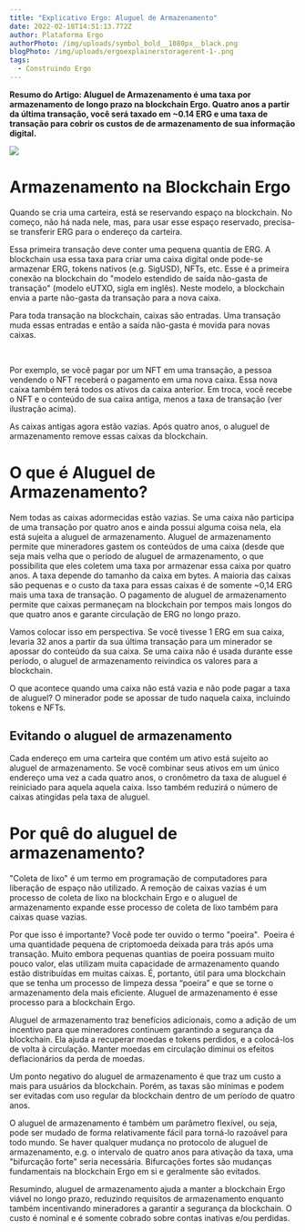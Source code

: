 ```yaml
---
title: "Explicativo Ergo: Aluguel de Armazenamento"
date: 2022-02-18T14:51:13.772Z
author: Plataforma Ergo
authorPhoto: /img/uploads/symbol_bold__1080px__black.png
blogPhoto: /img/uploads/ergoexplainerstoragerent-1-.png
tags:
  - Construindo Ergo
---
```

<!--StartFragment-->

**Resumo do Artigo: Aluguel de Armazenamento é uma taxa por armazenamento de longo prazo na blockchain Ergo. Quatro anos a partir da última transação, você será taxado em ~0.14 ERG e uma taxa de transação para cobrir os custos de de armazenamento de sua informação digital.**



![](/img/uploads/group-1.png)

# Armazenamento na Blockchain Ergo

Quando se cria uma carteira, está se reservando espaço na blockchain. No começo, não há nada nele, mas, para usar esse espaço reservado, precisa-se transferir ERG para o endereço da carteira.



Essa primeira transação deve conter uma pequena quantia de ERG. A blockchain usa essa taxa para criar uma caixa digital onde pode-se armazenar ERG, tokens nativos (e.g. SigUSD), NFTs, etc. Esse é a primeira conexão na blockchain do "modelo estendido de saída não-gasta de transação" (modelo eUTXO, sigla em inglês). Neste modelo, a blockchain envia a parte não-gasta da transação para a nova caixa.



Para toda transação na blockchain, caixas são entradas. Uma transação muda essas entradas e então a saída não-gasta é movida para novas caixas.

 

Por exemplo, se você pagar por um NFT em uma transação, a pessoa vendendo o NFT receberá o pagamento em uma nova caixa. Essa nova caixa também terá todos os ativos da caixa anterior. Em troca, você recebe o NFT e o conteúdo de sua caixa antiga, menos a taxa de transação (ver ilustração acima). 



As caixas antigas agora estão vazias. Após quatro anos, o aluguel de armazenamento remove essas caixas da blockchain.

# O que é Aluguel de Armazenamento?

Nem todas as caixas adormecidas estão vazias. Se uma caixa não participa de uma transação por quatro anos e ainda possui alguma coisa nela, ela está sujeita a aluguel de armazenamento. Aluguel de armazenamento permite que mineradores gastem os conteúdos de uma caixa (desde que seja mais velha que o período de aluguel de armazenamento, o que possibilita que eles coletem uma taxa por armazenar essa caixa por quatro anos. A taxa depende do tamanho da caixa em bytes. A maioria das caixas são pequenas e o custo da taxa para essas caixas é de somente ~0,14 ERG mais uma taxa de transação. O pagamento de aluguel de armazenamento permite que caixas permaneçam na blockchain por tempos mais longos do que quatro anos e garante circulação de ERG no longo prazo.



Vamos colocar isso em perspectiva. Se você tivesse 1 ERG em sua caixa, levaria 32 anos a partir da sua última transação para um minerador se apossar do conteúdo da sua caixa. Se uma caixa não é usada durante esse período, o aluguel de armazenamento reivindica os valores para a blockchain.



O que acontece quando uma caixa não está vazia e não pode pagar a taxa de aluguel? O minerador pode se apossar de tudo naquela caixa, incluindo tokens e NFTs.

## Evitando o aluguel de armazenamento

Cada endereço em uma carteira que contém um ativo está sujeito ao aluguel de armazenamento. Se você combinar seus ativos em um único endereço uma vez a cada quatro anos, o cronômetro da taxa de aluguel é reiniciado para aquela aquela caixa. Isso também reduzirá o número de caixas atingidas pela taxa de aluguel.
 

# Por quê do aluguel de armazenamento?

"Coleta de lixo" é um termo em programação de computadores para liberação de espaço não utilizado. A remoção de caixas vazias é um processo de coleta de lixo na blockchain Ergo e o aluguel de armazenamento expande esse processo de coleta de lixo também para caixas quase vazias.



Por que isso é importante? Você pode ter ouvido o termo "poeira".  Poeira é uma quantidade pequena de criptomoeda deixada para trás após uma transação. Muito embora pequenas quantias de poeira possuam muito pouco valor, elas utilizam muita capacidade de armazenamento quando estão distribuídas em muitas caixas. É, portanto, útil para uma blockchain que se tenha um processo de limpeza dessa “poeira” e que se torne o armazenamento dela mais eficiente. Aluguel de armazenamento é esse processo para a blockchain Ergo. 



Aluguel de armazenamento traz benefícios adicionais, como a adição de um incentivo para que mineradores continuem garantindo a segurança da blockchain. Ela ajuda a recuperar moedas e tokens perdidos, e a colocá-los de volta à circulação. Manter moedas em circulação diminui os efeitos deflacionários da perda de moedas.



Um ponto negativo do aluguel de armazenamento é que traz um custo a mais para usuários da blockchain. Porém, as taxas são mínimas e podem ser evitadas com uso regular da blockchain dentro de um período de quatro anos.

O aluguel de armazenamento é também um parâmetro flexível, ou seja, pode ser mudado de forma relativamente fácil para torná-lo razoável para todo mundo. Se haver qualquer mudança no protocolo de aluguel de armazenamento, e.g. o intervalo de quatro anos para ativação da taxa, uma "bifurcação forte" seria necessária. Bifurcações fortes são mudanças fundamentais na blockchain Ergo em si e geralmente são evitados.



Resumindo, aluguel de armazenamento ajuda a manter a blockchain Ergo viável no longo prazo, reduzindo requisitos de armazenamento enquanto também incentivando mineradores a garantir a segurança da blockchain. O custo é nominal e é somente cobrado sobre contas inativas e/ou perdidas.



<!--EndFragment-->